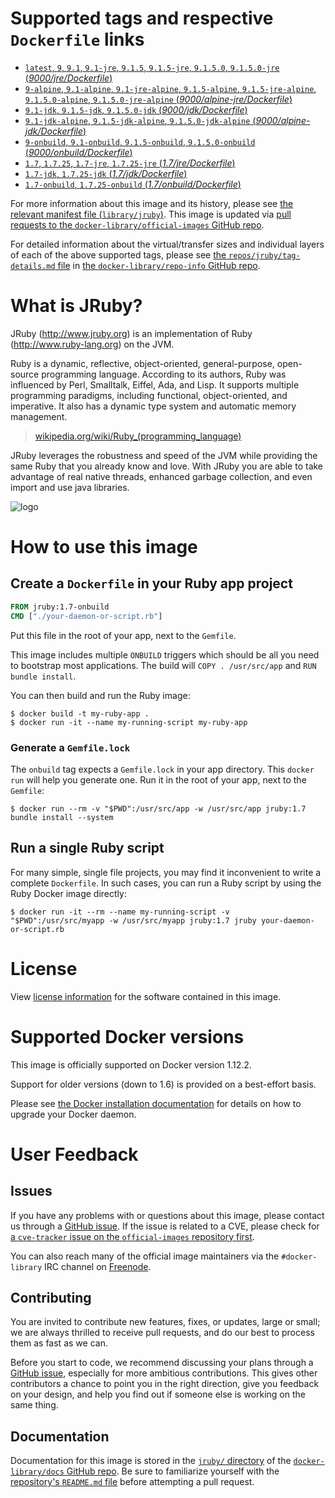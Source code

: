 # Supported tags and respective `Dockerfile` links

-	[`latest`, `9`, `9.1`, `9.1-jre`, `9.1.5`, `9.1.5-jre`, `9.1.5.0`, `9.1.5.0-jre` (*9000/jre/Dockerfile*)](https://github.com/cpuguy83/docker-jruby/blob/d6339011a5cba59f036874de9ca68f7763b192ff/9000/jre/Dockerfile)
-	[`9-alpine`, `9.1-alpine`, `9.1-jre-alpine`, `9.1.5-alpine`, `9.1.5-jre-alpine`, `9.1.5.0-alpine`, `9.1.5.0-jre-alpine` (*9000/alpine-jre/Dockerfile*)](https://github.com/cpuguy83/docker-jruby/blob/d6339011a5cba59f036874de9ca68f7763b192ff/9000/alpine-jre/Dockerfile)
-	[`9.1-jdk`, `9.1.5-jdk`, `9.1.5.0-jdk` (*9000/jdk/Dockerfile*)](https://github.com/cpuguy83/docker-jruby/blob/d6339011a5cba59f036874de9ca68f7763b192ff/9000/jdk/Dockerfile)
-	[`9.1-jdk-alpine`, `9.1.5-jdk-alpine`, `9.1.5.0-jdk-alpine` (*9000/alpine-jdk/Dockerfile*)](https://github.com/cpuguy83/docker-jruby/blob/d6339011a5cba59f036874de9ca68f7763b192ff/9000/alpine-jdk/Dockerfile)
-	[`9-onbuild`, `9.1-onbuild`, `9.1.5-onbuild`, `9.1.5.0-onbuild` (*9000/onbuild/Dockerfile*)](https://github.com/cpuguy83/docker-jruby/blob/d6339011a5cba59f036874de9ca68f7763b192ff/9000/onbuild/Dockerfile)
-	[`1.7`, `1.7.25`, `1.7-jre`, `1.7.25-jre` (*1.7/jre/Dockerfile*)](https://github.com/cpuguy83/docker-jruby/blob/ad0479fa0d278f5eb311e01417c079a97305eeb3/1.7/jre/Dockerfile)
-	[`1.7-jdk`, `1.7.25-jdk` (*1.7/jdk/Dockerfile*)](https://github.com/cpuguy83/docker-jruby/blob/ad0479fa0d278f5eb311e01417c079a97305eeb3/1.7/jdk/Dockerfile)
-	[`1.7-onbuild`, `1.7.25-onbuild` (*1.7/onbuild/Dockerfile*)](https://github.com/cpuguy83/docker-jruby/blob/ad0479fa0d278f5eb311e01417c079a97305eeb3/1.7/onbuild/Dockerfile)

For more information about this image and its history, please see [the relevant manifest file (`library/jruby`)](https://github.com/docker-library/official-images/blob/master/library/jruby). This image is updated via [pull requests to the `docker-library/official-images` GitHub repo](https://github.com/docker-library/official-images/pulls?q=label%3Alibrary%2Fjruby).

For detailed information about the virtual/transfer sizes and individual layers of each of the above supported tags, please see [the `repos/jruby/tag-details.md` file](https://github.com/docker-library/repo-info/blob/master/repos/jruby/tag-details.md) in [the `docker-library/repo-info` GitHub repo](https://github.com/docker-library/repo-info).

# What is JRuby?

JRuby (http://www.jruby.org) is an implementation of Ruby (http://www.ruby-lang.org) on the JVM.

Ruby is a dynamic, reflective, object-oriented, general-purpose, open-source programming language. According to its authors, Ruby was influenced by Perl, Smalltalk, Eiffel, Ada, and Lisp. It supports multiple programming paradigms, including functional, object-oriented, and imperative. It also has a dynamic type system and automatic memory management.

> [wikipedia.org/wiki/Ruby_(programming_language)](https://en.wikipedia.org/wiki/Ruby_%28programming_language%29)

JRuby leverages the robustness and speed of the JVM while providing the same Ruby that you already know and love. With JRuby you are able to take advantage of real native threads, enhanced garbage collection, and even import and use java libraries.

![logo](https://raw.githubusercontent.com/docker-library/docs/fbdaaa95f768de2cb4508dde956912f4081a824a/jruby/logo.png)

# How to use this image

## Create a `Dockerfile` in your Ruby app project

```dockerfile
FROM jruby:1.7-onbuild
CMD ["./your-daemon-or-script.rb"]
```

Put this file in the root of your app, next to the `Gemfile`.

This image includes multiple `ONBUILD` triggers which should be all you need to bootstrap most applications. The build will `COPY . /usr/src/app` and `RUN bundle install`.

You can then build and run the Ruby image:

```console
$ docker build -t my-ruby-app .
$ docker run -it --name my-running-script my-ruby-app
```

### Generate a `Gemfile.lock`

The `onbuild` tag expects a `Gemfile.lock` in your app directory. This `docker run` will help you generate one. Run it in the root of your app, next to the `Gemfile`:

```console
$ docker run --rm -v "$PWD":/usr/src/app -w /usr/src/app jruby:1.7 bundle install --system
```

## Run a single Ruby script

For many simple, single file projects, you may find it inconvenient to write a complete `Dockerfile`. In such cases, you can run a Ruby script by using the Ruby Docker image directly:

```console
$ docker run -it --rm --name my-running-script -v "$PWD":/usr/src/myapp -w /usr/src/myapp jruby:1.7 jruby your-daemon-or-script.rb
```

# License

View [license information](https://github.com/jruby/jruby/blob/master/COPYING) for the software contained in this image.

# Supported Docker versions

This image is officially supported on Docker version 1.12.2.

Support for older versions (down to 1.6) is provided on a best-effort basis.

Please see [the Docker installation documentation](https://docs.docker.com/installation/) for details on how to upgrade your Docker daemon.

# User Feedback

## Issues

If you have any problems with or questions about this image, please contact us through a [GitHub issue](https://github.com/cpuguy83/docker-jruby/issues). If the issue is related to a CVE, please check for [a `cve-tracker` issue on the `official-images` repository first](https://github.com/docker-library/official-images/issues?q=label%3Acve-tracker).

You can also reach many of the official image maintainers via the `#docker-library` IRC channel on [Freenode](https://freenode.net).

## Contributing

You are invited to contribute new features, fixes, or updates, large or small; we are always thrilled to receive pull requests, and do our best to process them as fast as we can.

Before you start to code, we recommend discussing your plans through a [GitHub issue](https://github.com/cpuguy83/docker-jruby/issues), especially for more ambitious contributions. This gives other contributors a chance to point you in the right direction, give you feedback on your design, and help you find out if someone else is working on the same thing.

## Documentation

Documentation for this image is stored in the [`jruby/` directory](https://github.com/docker-library/docs/tree/master/jruby) of the [`docker-library/docs` GitHub repo](https://github.com/docker-library/docs). Be sure to familiarize yourself with the [repository's `README.md` file](https://github.com/docker-library/docs/blob/master/README.md) before attempting a pull request.

